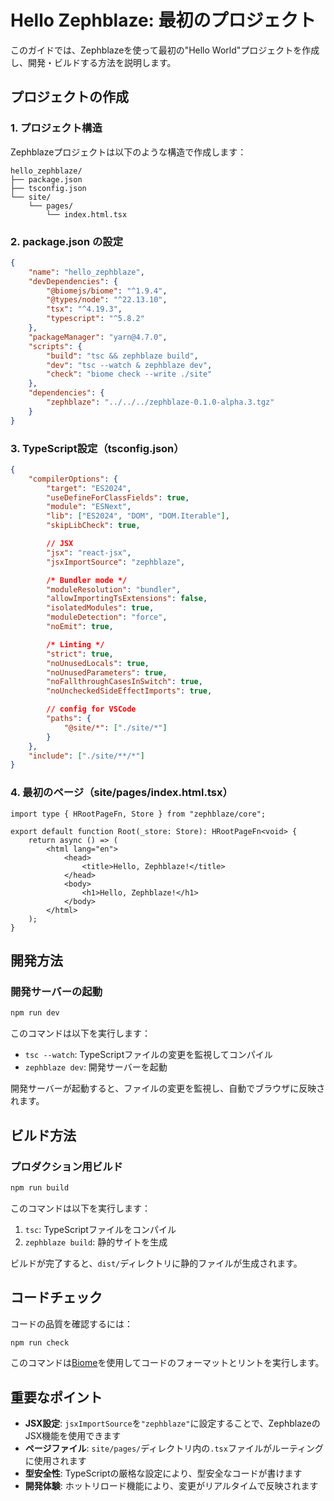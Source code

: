 # Hello Zephblaze: 最初のプロジェクト

このガイドでは、Zephblazeを使って最初の"Hello World"プロジェクトを作成し、開発・ビルドする方法を説明します。

## プロジェクトの作成

### 1. プロジェクト構造

Zephblazeプロジェクトは以下のような構造で作成します：

```
hello_zephblaze/
├── package.json
├── tsconfig.json
└── site/
    └── pages/
        └── index.html.tsx
```

### 2. package.json の設定

```json
{
    "name": "hello_zephblaze",
    "devDependencies": {
        "@biomejs/biome": "^1.9.4",
        "@types/node": "^22.13.10",
        "tsx": "^4.19.3",
        "typescript": "^5.8.2"
    },
    "packageManager": "yarn@4.7.0",
    "scripts": {
        "build": "tsc && zephblaze build",
        "dev": "tsc --watch & zephblaze dev",
        "check": "biome check --write ./site"
    },
    "dependencies": {
        "zephblaze": "../../../zephblaze-0.1.0-alpha.3.tgz"
    }
}
```

### 3. TypeScript設定（tsconfig.json）

```json
{
    "compilerOptions": {
        "target": "ES2024",
        "useDefineForClassFields": true,
        "module": "ESNext",
        "lib": ["ES2024", "DOM", "DOM.Iterable"],
        "skipLibCheck": true,

        // JSX
        "jsx": "react-jsx",
        "jsxImportSource": "zephblaze",

        /* Bundler mode */
        "moduleResolution": "bundler",
        "allowImportingTsExtensions": false,
        "isolatedModules": true,
        "moduleDetection": "force",
        "noEmit": true,

        /* Linting */
        "strict": true,
        "noUnusedLocals": true,
        "noUnusedParameters": true,
        "noFallthroughCasesInSwitch": true,
        "noUncheckedSideEffectImports": true,

        // config for VSCode
        "paths": {
            "@site/*": ["./site/*"]
        }
    },
    "include": ["./site/**/*"]
}
```

### 4. 最初のページ（site/pages/index.html.tsx）

```tsx
import type { HRootPageFn, Store } from "zephblaze/core";

export default function Root(_store: Store): HRootPageFn<void> {
    return async () => (
        <html lang="en">
            <head>
                <title>Hello, Zephblaze!</title>
            </head>
            <body>
                <h1>Hello, Zephblaze!</h1>
            </body>
        </html>
    );
}
```

## 開発方法

### 開発サーバーの起動

```bash
npm run dev
```

このコマンドは以下を実行します：
- `tsc --watch`: TypeScriptファイルの変更を監視してコンパイル
- `zephblaze dev`: 開発サーバーを起動

開発サーバーが起動すると、ファイルの変更を監視し、自動でブラウザに反映されます。

## ビルド方法

### プロダクション用ビルド

```bash
npm run build
```

このコマンドは以下を実行します：
1. `tsc`: TypeScriptファイルをコンパイル
2. `zephblaze build`: 静的サイトを生成

ビルドが完了すると、`dist/`ディレクトリに静的ファイルが生成されます。

## コードチェック

コードの品質を確認するには：

```bash
npm run check
```

このコマンドは[Biome](https://biomejs.dev/)を使用してコードのフォーマットとリントを実行します。

## 重要なポイント

- **JSX設定**: `jsxImportSource`を`"zephblaze"`に設定することで、ZephblazeのJSX機能を使用できます
- **ページファイル**: `site/pages/`ディレクトリ内の`.tsx`ファイルがルーティングに使用されます
- **型安全性**: TypeScriptの厳格な設定により、型安全なコードが書けます
- **開発体験**: ホットリロード機能により、変更がリアルタイムで反映されます